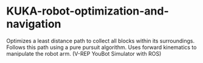 # KUKA-robot-optimization-and-navigation
Optimizes a least distance path to collect all blocks within its surroundings. 
Follows this path using a pure pursuit algorithm. 
Uses forward kinematics to manipulate the robot arm. 
(V-REP YouBot Simulator with ROS)
